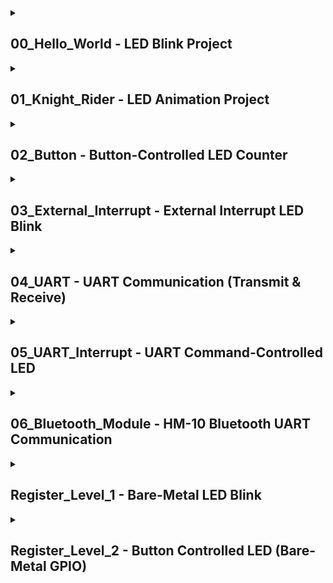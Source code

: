 <details>
<summary> <h2> 00_Hello_World - LED Blink Project </h2></summary>
  
This project demonstrates how to toggle a green LED connected to a GPIO pin using STM32 HAL functions with the STM32CubeIDE development environment. The LED blinks with a 500 ms delay interval.

## 🛠️ Hardware

- **Development Board:** STM32 Nucleo-F446RE
- **Microcontroller:** STM32F446RE (ARM Cortex-M4)
- **LED Pin:** Custom GPIO (e.g., `green_led_Pin` on `GPIOA`)
- **Power Supply:** USB connection

## 💻 Development Environment

- **IDE:** STM32CubeIDE
- **Toolchain:** STM32 HAL (Hardware Abstraction Layer)
- **Language:** C

## ⚙️ Functionality

The LED is toggled on and off every 500 milliseconds in the main loop.

```c
HAL_GPIO_WritePin(green_led_GPIO_Port, green_led_Pin, GPIO_PIN_SET);
HAL_Delay(500);
HAL_GPIO_WritePin(green_led_GPIO_Port, green_led_Pin, GPIO_PIN_RESET);
HAL_Delay(500);

```
## 🔌 GPIO Configuration

![image](https://github.com/user-attachments/assets/2d9db08e-9321-4f3e-aee0-1a1410f5cf48)

The pin is configured as:
```c
GPIO_InitStruct.Pin = green_led_Pin;
GPIO_InitStruct.Mode = GPIO_MODE_OUTPUT_PP;
GPIO_InitStruct.Pull = GPIO_NOPULL;
GPIO_InitStruct.Speed = GPIO_SPEED_FREQ_MEDIUM;
HAL_GPIO_Init(green_led_GPIO_Port, &GPIO_InitStruct);
```

</details>

<details>
  <summary><h2> 01_Knight_Rider - LED Animation Project</h2></summary>

  This project demonstrates how to control multiple LEDs connected to GPIO pins on an STM32 Nucleo-F446RE board using STM32 HAL. The LEDs blink in a forward and backward sequence, creating a simple "running light" or "bouncing" LED animation.

## 🛠️ Hardware

- **Development Board:** STM32 Nucleo-F446RE  
- **LEDs:** 4 LEDs connected to GPIOA (Red, Green, Yellow, Blue)  
- **Power Supply:** USB connection

## 💻 Development Environment

- **IDE:** STM32CubeIDE  
- **Toolchain:** STM32 HAL  
- **Language:** C

## ⚙️ Functionality

This code toggles 4 LEDs in the following sequence:
- Forward: Yellow → Blue → Green → Red  
- Backward: Green → Blue  

Each LED lights up for 200 milliseconds before turning off and moving to the next in the sequence. This creates a simple back-and-forth animation pattern.

## 🔁 LED Sequence Logic

```c
for (i = 0; i < 4; i++) {
    HAL_GPIO_WritePin(LED_PORT, leds[i], 1);
    HAL_Delay(200);
    HAL_GPIO_WritePin(LED_PORT, leds[i], 0);
}

for (i = 2; i > 0; i--) {
    HAL_GPIO_WritePin(LED_PORT, leds[i], 1);
    HAL_Delay(200);
    HAL_GPIO_WritePin(LED_PORT, leds[i], 0);
}
```

## 🔌 GPIO Configuration

![image](https://github.com/user-attachments/assets/eb5e7de0-5b05-4353-84e9-e546778ca476)

| LED Color | Pin Macro        | Port  |
| --------- | ---------------- | ----- |
| Red       | `red_led_Pin`    | GPIOA |
| Green     | `green_led_Pin`  | GPIOA |
| Yellow    | `yellow_led_Pin` | GPIOA |
| Blue      | `blue_led_Pin`   | GPIOA |

These pins are initialized as push-pull output without pull-up or pull-down resistors.

```c
GPIO_InitStruct.Pin = red_led_Pin | green_led_Pin | yellow_led_Pin | blue_led_Pin;
GPIO_InitStruct.Mode = GPIO_MODE_OUTPUT_PP;
GPIO_InitStruct.Pull = GPIO_NOPULL;
GPIO_InitStruct.Speed = GPIO_SPEED_FREQ_MEDIUM;
HAL_GPIO_Init(GPIOA, &GPIO_InitStruct);
```

</details>

<details>
  <summary><h2> 02_Button - Button-Controlled LED Counter </h2></summary>

  This STM32CubeIDE project demonstrates how to use a push button to increment a counter and control multiple LEDs connected to GPIO pins on the STM32 Nucleo-F446RE board. The number of active LEDs increases with each button press, cycling through four stages.

## 🛠️ Hardware

- **Board:** STM32 Nucleo-F446RE  
- **Microcontroller:** STM32F446RE (ARM Cortex-M4)  
- **Input:** 1 Push Button (Pull-up enabled)  
- **Output:** 4 LEDs (connected to GPIOA pins PA6, PA7, PA9, PA8)  
- **Status LED:** `green_led_Pin` for button press indication

## 💻 Development Environment

- **IDE:** STM32CubeIDE  
- **Toolchain:** STM32 HAL (Hardware Abstraction Layer)  
- **Language:** C

## ⚙️ Functionality

- The program monitors a button connected to a GPIO pin (`button_Pin`) with pull-up enabled.
- When the button is pressed (logic low), a counter (`buttonCounter`) is incremented.
- The green LED is turned ON while the button is pressed.
- Based on the modulo of the counter (`buttonCounter % 4`), a set number of LEDs are turned ON:
  - 0 → 1 LED ON (PA6)
  - 1 → 2 LEDs ON (PA6, PA7)
  - 2 → 3 LEDs ON (PA6, PA7, PA9)
  - 3 → 4 LEDs ON (PA6, PA7, PA9, PA8)
- After 4 presses, the counter resets to the beginning of the cycle.

### 🔁 LED Sequence Logic (simplified)

```c
if (buttonCounter % 4 == 0) {
  LED1 = ON
} else if (buttonCounter % 4 == 1) {
  LED1, LED2 = ON
} else if (buttonCounter % 4 == 2) {
  LED1, LED2, LED3 = ON
} else if (buttonCounter % 4 == 3) {
  LED1, LED2, LED3, LED4 = ON
}
```

## 🔌 Pin Configuration

![image](https://github.com/user-attachments/assets/2b4b777b-ea3d-4060-8b54-da1cbcc4d326)

| Purpose      | GPIO Pin                    |
| ------------ | --------------------------- |
| Button Input | `button_Pin` (with pull-up) |
| Status LED   | `green_led_Pin` (GPIOA)     |
| Output LEDs  | `PA6`, `PA7`, `PA9`, `PA8`  |

These pins are configured as follows:

Input (button): `GPIO_MODE_INPUT`, `GPIO_PULLUP`

Output (LEDs): `GPIO_MODE_OUTPUT_PP`, `GPIO_NOPULL`, `MEDIUM` speed

</details>

<details>
  <summary> <h2> 03_External_Interrupt - External Interrupt LED Blink</h2></summary>

  This STM32CubeIDE project demonstrates the use of external interrupts (EXTI) on the STM32 Nucleo-F446RE board. A user button triggers an interrupt that causes a faster LED blinking sequence in addition to the default blinking pattern.

## 🛠️ Hardware

- **Board:** STM32 Nucleo-F446RE  
- **Microcontroller:** STM32F446RE (ARM Cortex-M4)  
- **Input:** Push Button connected to `PC13` (default user button)  
- **Output:** LED connected to custom GPIO pin (`led_Pin`)  

## 💻 Development Environment

- **IDE:** STM32CubeIDE  
- **Toolchain:** STM32 HAL  
- **Language:** C

## ⚙️ Functionality

- The LED toggles every 500 ms by default.
- When the user presses the button (attached to `PC13`), an **external interrupt (EXTI)** is triggered.
- The interrupt sets a flag `interruptFlag`.
- In the next loop cycle, the LED blinks **rapidly 5 times** (100 ms interval) as a response to the interrupt.

### 🔁 LED Blink Logic

```c
// Default blink every 500 ms
HAL_GPIO_TogglePin(led_GPIO_Port, led_Pin);
HAL_Delay(500);

// On interrupt
if (interruptFlag) {
    interruptFlag = 0;
    for (int i = 0; i < 5; i++) {
        HAL_GPIO_TogglePin(led_GPIO_Port, led_Pin);
        HAL_Delay(100);
    }
}
```

## ⏱️ External Interrupt Setup
Button Pin: `buton_Pin` mapped to `PC13`

Trigger: Rising edge (`GPIO_MODE_IT_RISING`)

Pull Configuration: Pull-up enabled (`GPIO_PULLUP`)

Interrupt Handler: `HAL_GPIO_EXTI_Callback()`

```c
void HAL_GPIO_EXTI_Callback(uint16_t GPIO_Pin) {
    if (GPIO_Pin == GPIO_PIN_13) {
        interruptFlag = 1;
    }
}
```

## 🔌 Pin Configuration

![image](https://github.com/user-attachments/assets/df0388df-9cbb-4182-8433-941425fa8412)

| Purpose      | Pin       | Mode                   |
| ------------ | --------- | ---------------------- |
| LED Output   | `led_Pin` | GPIO\_MODE\_OUTPUT\_PP |
| Button Input | `PC13`    | GPIO\_MODE\_IT\_RISING |


</details>

<details>
  <summary><h2> 04_UART - UART Communication (Transmit & Receive) </h2></summary>

  This STM32CubeIDE project demonstrates basic UART communication using the STM32 Nucleo-F446RE board. The system waits for a 5-byte message over UART and responds with a predefined message once received.

## 🔧 Hardware

- **Board:** STM32 Nucleo-F446RE  
- **Communication Interface:** UART2 (TX/RX)  
- **Optional Output:** LED (status or activity indicator)

## 🛠️ Development Environment

- **IDE:** STM32CubeIDE  
- **Toolchain:** STM32 HAL  
- **Language:** C

## ⚙️ Functionality

- Initializes UART2 at 115200 baud rate.
- Waits for a 5-byte message via UART (blocking mode).
- Once the message is received, it transmits `"Hello!\r\n"` back over UART.

### 💬 UART Operation

```c
uint8_t messageTX[] = "Hello! \r\n";
uint8_t messageRX[5];

if (HAL_UART_Receive(&huart2, messageRX, sizeof(messageRX), HAL_MAX_DELAY) == HAL_OK) {
    HAL_UART_Transmit(&huart2, messageTX, sizeof(messageTX), HAL_MAX_DELAY);
}
```

## 🧠 UART2 Configuration

| Parameter    | Value  |
| ------------ | ------ |
| Baud Rate    | 115200 |
| Word Length  | 8 bits |
| Stop Bits    | 1      |
| Parity       | None   |
| Flow Control | None   |
| Mode         | TX/RX  |

## 🔌 Pin Configuration

![image](https://github.com/user-attachments/assets/9fe9c09f-c909-4cab-8330-9950882bd100)

| UART Function | STM32 Pin | Nucleo Pin Header |
| ------------- | --------- | ----------------- |
| TX (USART2)   | PA2       | D1                |
| RX (USART2)   | PA3       | D0                |


## 🧪 How to Test
Open a terminal tool (like PuTTY, TeraTerm, or STM32CubeMonitor).

Connect to the Nucleo board's virtual COM port at `115200 8N1`.

Send any 5-byte string (e.g., `12345`).

You will receive `Hello!` as a response over UART.

</details>

<details>
  <summary><h2> 05_UART_Interrupt - UART Command-Controlled LED </h2></summary>

  This STM32 project demonstrates UART-based LED control on the STM32 Nucleo-F446RE board. It allows you to send textual commands (`on`, `off`, or `blink <time>`) to control an onboard LED through a serial terminal.

## 🔧 Hardware

- **Board:** STM32 Nucleo-F446RE   
- **Peripheral Used:** UART2 (TX/RX), GPIO (LED Control)  

## 🛠️ Development Environment

- **IDE:** STM32CubeIDE  
- **Library:** STM32 HAL (Hardware Abstraction Layer)  
- **Language:** C

## 🚀 Features

- **Non-blocking UART Reception (Interrupt-based)**
- **Command Parsing**
- **LED Control**
- **Dynamic LED Blink Duration**

## 📡 UART Commands

| Command         | Description                             |
|-----------------|-----------------------------------------|
| `on`            | Turns the LED **on**                    |
| `off`           | Turns the LED **off**                   |
| `blink <time>`  | Turns on the LED for `<time>` seconds   |

> Example: Sending `blink 3` via serial will turn the LED on for 3 seconds.

## ⚙️ Code Explanation

- UART receive is configured in **interrupt mode** using `HAL_UART_Receive_IT`.
- Incoming characters are accumulated into a buffer until a recognizable command is detected.
- Upon recognizing:
  - `"on"`: LED is turned **on**
  - `"off"`: LED is turned **off**
  - `"blink <time>"`: LED turns **on for `<time>` seconds**, then off

```c
// Example: Handling "blink 2"
if (strncmp(messageBuffer, "blink ", 6) == 0) {
    blinkTime = atoi(&messageBuffer[6]);  // parse "2"
    interruptFlag = 1;
}
```

The blinking is handled in the main loop using:

```c
if(interruptFlag){
    HAL_GPIO_WritePin(led_GPIO_Port, led_Pin, 1);
    HAL_Delay(blinkTime * 1000);
    HAL_GPIO_WritePin(led_GPIO_Port, led_Pin, 0);
    interruptFlag = 0;
}
```

## 🔌 Pin Configuration

![image](https://github.com/user-attachments/assets/5e9a9cf2-ff94-4482-aa9d-d278d47d52ce)

| Function | STM32 Pin | Nucleo Pin |
| -------- | --------- | ---------- |
| TX       | PA2       | D1         |
| RX       | PA3       | D0         |

## 🧪 How to Use
1. Flash the code to your STM32 Nucleo-F446RE.
2. Open a serial terminal (e.g., PuTTY, Tera Term).
3. Set Baud rate to 115200.
4. Send the following commands:
- on
- off
- blink 5

The LED will behave accordingly.

## 📌 Notes
Input buffer size is `10 bytes`.

All commands must fit within the buffer.

The program resets the buffer after each recognized command.

Uses `string.h` and `stdlib.h` for parsing and comparison.
</details>

<details>
  <summary><h2> 06_Bluetooth_Module - HM-10 Bluetooth UART Communication </h2></summary>

  This project demonstrates **Bluetooth communication between an STM32F4 microcontroller and a smartphone** using the **HM-10 Bluetooth module** over **USART1**. The STM32 receives data sent from the phone and immediately echoes it back, enabling two-way Bluetooth-based serial communication.

## 🔧 Hardware Requirements

- 📶 **Bluetooth Module:** HM-10 (BLE)
- 🎛 **Board:** STM32 Nucleo-F446RE 
- 📡 **Communication:** UART (USART1)
- 🧠 **Library:** STM32 HAL (Hardware Abstraction Layer)
- 📲 **Phone App:** Any Bluetooth serial terminal (e.g., Serial Bluetooth Terminal on Android, BLESerial tiny on iOS)

## 🔌 Connections

| HM-10 Pin | Connects To STM32 |
|-----------|-------------------|
| VCC       | 3.3V              |
| GND       | GND               |
| TXD       | RX (e.g., PA10 - USART1 RX) |
| RXD       | TX (e.g., PA9  - USART1 TX) |

> ⚠️ **Note:** HM-10 uses 3.3V logic. Do not connect to 5V TX lines directly without a voltage divider or level shifter.

## 💡 How It Works

- The HM-10 module is paired with a smartphone.
- Data sent from the phone is received by STM32 via **USART1**.
- The microcontroller echoes the data back to the phone.
- This forms a simple Bluetooth serial communication loop.

### UART Settings

| Parameter     | Value     |
|---------------|-----------|
| Baud Rate     | 9600      |
| Data Bits     | 8         |
| Stop Bits     | 1         |
| Parity        | None      |
| Flow Control  | None      |

## 📟 Code Behavior

```c
uint8_t message[10];
HAL_UART_Receive(&huart1, message, 10, 1000);  // Receive 10 bytes from HM-10
HAL_UART_Transmit(&huart1, message, 10, 1000); // Echo it back to the phone
```
</details>

<details>
  <summary><h2> Register_Level_1 - Bare-Metal LED Blink </h2></summary>

  This project demonstrates how to toggle an LED using STM32F4 microcontroller registers directly without relying on the HAL (Hardware Abstraction Layer) or CMSIS drivers. The LED connected to **PA5** (typically the onboard LED on STM32F4 Discovery/Nucleo boards) is toggled with a simple software delay.

## 🛠️ Hardware Requirements

- **Board:** STM32 Nucleo-F446RE
- **LED Connection:** Onboard LED at **GPIOA Pin 5**

## 💻 Software Requirements

- **IDE:** STM32CubeIDE
- **No HAL or CMSIS functions used**
- Pure register-level programming

## 🚀 What This Code Does

1. Enables the clock for **GPIOA**.
2. Configures **PA5** as:
   - Output mode
   - Push-pull type
   - High-speed
   - No pull-up/pull-down
3. Enters an infinite loop:
   - Sets **PA5 high** (turn LED on)
   - Waits using a crude software delay loop
   - Sets **PA5 low** (turn LED off)
   - Waits again

## 🔧 Register Configuration Breakdown

```c
RCC->AHB1ENR |= (1<<0);           // Enable clock to GPIOA
GPIOA->MODER &= ~(3<<(5*2));      // Clear mode bits for PA5
GPIOA->MODER |= (1<<(5*2));       // Set PA5 as output (01)
GPIOA->OTYPER &= ~(1<<5);         // Push-pull output
GPIOA->OSPEEDR |= (3<<(5*2));     // High speed
GPIOA->PUPDR &= ~(3<<(5*2));      // No pull-up/pull-down
```

## 💡 LED Blinking Loop

```c
GPIOA->ODR |= (1<<5);             // LED ON
for (int i = 0; i < 1000000; ++i); // Delay
GPIOA->ODR &= ~(1<<5);            // LED OFF
for (int i = 0; i < 1000000; ++i); // Delay
```
## ⚠️ Notes
- This code uses bare-metal programming: no HAL, no interrupts, no external libraries.
- The LED blinking is based on an inaccurate software delay — use hardware timers for better control.
- PA5 is typically connected to the onboard LED on most STM32F4 boards, but verify your board’s pinout.

## ✅ Benefits of Register-Level Programming
- Smaller binary size
- Maximum control over hardware
- Useful for bootloaders or performance-critical code

## ❌ Limitations
- No abstraction: less portable
- More error-prone
- No safety checks
</details>

<details>
  <summary><h2> Register_Level_2 - Button Controlled LED (Bare-Metal GPIO)</h2></summary>

  This project demonstrates how to control an LED connected to **GPIOA Pin 5** using a **button connected to GPIOC Pin 13**, implemented at the register level (bare-metal) without using the HAL or CMSIS abstraction layers.

## 🛠️ Hardware Requirements

- **Development Board:** STM32 Nucleo-F446RE
- **Button:** Connected to **PC13** (typically the blue push button on Nucleo boards)
- **LED:** Connected to **PA5** (typically the onboard LED)

## 💻 Software Requirements

- **IDE:** STM32CubeIDE
- **No HAL/CMSIS functions used**
- **Pure register-level code**

## 🚀 Project Functionality

1. Configures **PC13** as a digital input with **pull-up resistor**.
2. Configures **PA5** as a digital output.
3. Continuously reads the state of the button:
   - If the button is **pressed** (PC13 pulled LOW), the LED on **PA5** is **turned on**.
   - If the button is **not pressed** (PC13 HIGH), the LED is **turned off**.

## 🔧 Register Configuration Summary

### Button (PC13) Configuration

```c
RCC->AHB1ENR |= (1 << 2);               // Enable clock for GPIOC
GPIOC->MODER &= ~(3 << (13 * 2));       // Set PC13 as input
GPIOC->PUPDR &= ~(3 << (13 * 2));       // Clear pull-up/down bits
GPIOC->PUPDR |= (1 << (13 * 2));        // Enable pull-up
```

### LED (PA5) Configuration

```c
RCC->AHB1ENR |= (1 << 0);               // Enable clock for GPIOA
GPIOA->MODER &= ~(3 << (5 * 2));        // Clear PA5 mode bits
GPIOA->MODER |= (1 << (5 * 2));         // Set PA5 as output
GPIOA->OTYPER &= ~(1 << 5);             // Push-pull
GPIOA->OSPEEDR |= (3 << (5 * 2));       // High speed
GPIOA->PUPDR &= ~(3 << (5 * 2));        // No pull-up/pull-down
```

## 🔄 Main Loop Logic

```c
while (1) {
    if (!(GPIOC->IDR & (1 << 13))) {
        GPIOA->ODR |= (1 << 5);  // Turn LED on
    } else {
        GPIOA->ODR &= ~(1 << 5); // Turn LED off
    }
}
```

## ⚠️ Notes
- PC13 is connected to the user button on many Nucleo boards.
- No debouncing is implemented — for real-world use, software or hardware debouncing may be required.
- You can easily adapt this example to other pins or external buttons/LEDs.

</details>
